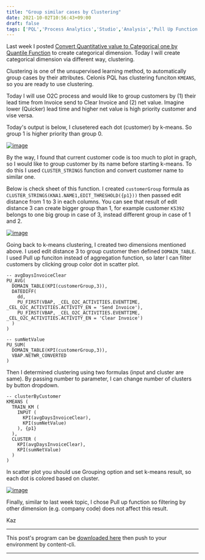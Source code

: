 ```yaml
---
title: "Group similar cases by Clustering"
date: 2021-10-02T10:56:43+09:00
draft: false
tags: ['PQL','Process Analytics','Studio','Analysis','Pull Up Function']
---
```


Last week I posted [Convert Quantitative value to Categorical one by Quantile Function](../2021-09-25-convert-quantitative-value-to-categorical-one-by-quantile-function/) to create categorical dimension. Today I will create categorical dimension via different way, clustering.

Clustering is one of the unsupervised learning method, to automatically group cases by their attributes. Celonis PQL has clustering funciton `KMEANS`, so you are ready to use clustering.

Today I will use O2C process and would like to group customers by (1) their lead time from Invoice send to Clear Invoice and (2) net value. Imagine lower (Quicker) lead time and higher net value is high priority customer and vise versa.

Today's output is below, I clusetered each dot (customer) by k-means. So group 1 is higher priority than group 0.

[![image](https://user-images.githubusercontent.com/67397583/135702244-36a5125d-dfb2-4978-8dba-3965f6d33a61.png)](https://user-images.githubusercontent.com/67397583/135702244-36a5125d-dfb2-4978-8dba-3965f6d33a61.png)

By the way, I found that current customer code is too much to plot in graph, so I would like to group customer by its name before starting k-means. To do this I used `CLUSTER_STRINGS` function and convert customer name to similar one.

Below is check sheet of this function. I created `customerGroup` formula as `CLUSTER_STRINGS(KNA1.NAME1,EDIT_THRESHOLD({p1}))` then passed edit distance from 1 to 3 in each columns. You can see that result of edit distance 3 can create bigger group than 1, for example customer `K5392` belongs to one big group in case of 3, instead different group in case of 1 and 2.

[![image](https://user-images.githubusercontent.com/67397583/135702356-4bd7a601-0887-42ba-b851-7720ffd97eba.png)](https://user-images.githubusercontent.com/67397583/135702356-4bd7a601-0887-42ba-b851-7720ffd97eba.png)

Going back to k-means clustering, I created two dimensions mentioned above. I used edit distance 3 to group customer then defined `DOMAIN_TABLE`. I used Pull up funciton instead of aggregation function, so later I can filter customers by clicking group color dot in scatter plot.

```
-- avgDaysInvoiceClear
PU_AVG(
  DOMAIN_TABLE(KPI(customerGroup,3)),
  DATEDIFF(
    dd,
    PU_FIRST(VBAP, _CEL_O2C_ACTIVITIES.EVENTTIME, _CEL_O2C_ACTIVITIES.ACTIVITY_EN = 'Send Invoice'),
    PU_FIRST(VBAP, _CEL_O2C_ACTIVITIES.EVENTTIME, _CEL_O2C_ACTIVITIES.ACTIVITY_EN = 'Clear Invoice')
  )
)

-- sumNetValue
PU_SUM(
  DOMAIN_TABLE(KPI(customerGroup,3)),
  VBAP.NETWR_CONVERTED
)
```

Then I determined clustering using two formulas (input and cluster are same). By passing number to parameter, I can change number of clusters by button dropdown.

```
-- clusterByCustomer
KMEANS (
  TRAIN_KM (
    INPUT (
      KPI(avgDaysInvoiceClear),
      KPI(sumNetValue)
    ), {p1}
  ),
  CLUSTER (
    KPI(avgDaysInvoiceClear),
    KPI(sumNetValue)
  ) 
)
```

In scatter plot you should use Grouping option and set k-means result, so each dot is colored based on cluster.

[![image](https://user-images.githubusercontent.com/67397583/135702994-4526a63a-b625-421c-b4a1-f0b3eae8e32c.png)](https://user-images.githubusercontent.com/67397583/135702994-4526a63a-b625-421c-b4a1-f0b3eae8e32c.png)

Finally, similar to last week topic, I chose Pull up function so filtering by other dimension (e.g. company code) does not affect this result.

Kaz

---

This post's program can be [downloaded here](../../examples/o2c_analysis_20211002.json) then push to your environment by content-cli.

---
